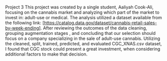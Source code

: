 Project 3
This project was created by a single student, Aaliyah Cook-Ali, focusing on the cannabis market and analyzing which part of the market to invest in: adult-use or medical.
The analysis utilized a dataset available from the following link: [https://catalog.data.gov/dataset/cannabis-retail-sales-by-week-ending].
After reviewing the outcomes of the data cleaning, grouping augmentation stages , and concluding that our selection should focus on a company specializing in the sale of adult-use cannabis. 
Utilizing the cleaned, split, trained, predicted, and evaluated CGC_XNAS.csv dataset, I found that CGC stock could present a great investment, when considering additional factors to make that decision.
